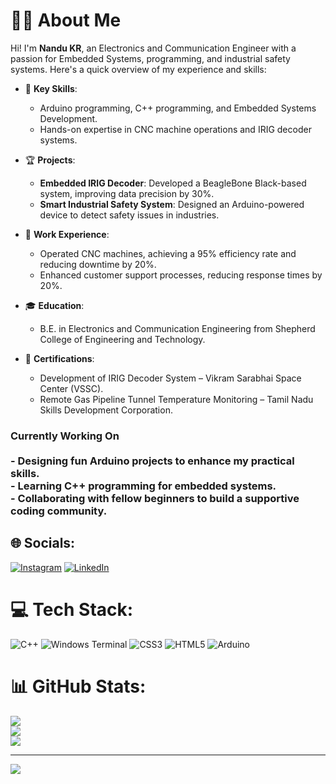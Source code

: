 # 👨‍💻 About Me

Hi! I'm **Nandu KR**, an Electronics and Communication Engineer with a passion for Embedded Systems, programming, and industrial safety systems. Here's a quick overview of my experience and skills:

- 🔧 **Key Skills**:
  - Arduino programming, C++ programming, and Embedded Systems Development.
  - Hands-on expertise in CNC machine operations and IRIG decoder systems.

- 🏆 **Projects**:
  - **Embedded IRIG Decoder**: Developed a BeagleBone Black-based system, improving data precision by 30%.
  - **Smart Industrial Safety System**: Designed an Arduino-powered device to detect safety issues in industries.

- 💼 **Work Experience**:
  - Operated CNC machines, achieving a 95% efficiency rate and reducing downtime by 20%.
  - Enhanced customer support processes, reducing response times by 20%.

- 🎓 **Education**:
  - B.E. in Electronics and Communication Engineering from Shepherd College of Engineering and Technology.

- 📜 **Certifications**:
  - Development of IRIG Decoder System – Vikram Sarabhai Space Center (VSSC).
  - Remote Gas Pipeline Tunnel Temperature Monitoring – Tamil Nadu Skills Development Corporation.


### Currently Working On<br><br>- Designing fun Arduino projects to enhance my practical skills.<br>- Learning C++ programming for embedded systems.<br>- Collaborating with fellow beginners to build a supportive coding community.


## 🌐 Socials:
[![Instagram](https://img.shields.io/badge/Instagram-%23E4405F.svg?logo=Instagram&logoColor=white)](https://instagram.com/Nandu_can) [![LinkedIn](https://img.shields.io/badge/LinkedIn-%230077B5.svg?logo=linkedin&logoColor=white)](https://linkedin.com/in/NANDUKR) 

# 💻 Tech Stack:
![C++](https://img.shields.io/badge/c++-%2300599C.svg?style=for-the-badge&logo=c%2B%2B&logoColor=white) ![Windows Terminal](https://img.shields.io/badge/Windows%20Terminal-%234D4D4D.svg?style=for-the-badge&logo=windows-terminal&logoColor=white) ![CSS3](https://img.shields.io/badge/css3-%231572B6.svg?style=for-the-badge&logo=css3&logoColor=white) ![HTML5](https://img.shields.io/badge/html5-%23E34F26.svg?style=for-the-badge&logo=html5&logoColor=white) ![Arduino](https://img.shields.io/badge/-Arduino-00979D?style=for-the-badge&logo=Arduino&logoColor=white)
# 📊 GitHub Stats:
![](https://github-readme-stats.vercel.app/api?username=Nandu-07&theme=blueberry&hide_border=true&include_all_commits=false&count_private=false)<br/>
![](https://github-readme-streak-stats.herokuapp.com/?user=Nandu-07&theme=blueberry&hide_border=true)<br/>
![](https://github-readme-stats.vercel.app/api/top-langs/?username=Nandu-07&theme=blueberry&hide_border=true&include_all_commits=false&count_private=false&layout=compact)

---
[![](https://visitcount.itsvg.in/api?id=Nandu-07&icon=0&color=0)](https://visitcount.itsvg.in)

<!-- Proudly created with GPRM ( https://gprm.itsvg.in ) -->
